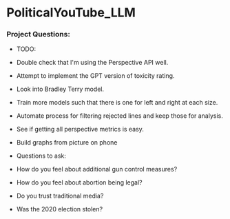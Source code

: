 # PoliticalYouTube_LLM

### Project Questions:

- TODO:
- Double check that I'm using the Perspective API well. 
- Attempt to implement the GPT version of toxicity rating. 
- Look into Bradley Terry model.
- Train more models such that there is one for left and right at each size. 
- Automate process for filtering rejected lines and keep those for analysis. 
- See if getting all perspective metrics is easy. 
- Build graphs from picture on phone

- Questions to ask:
- How do you feel about additional gun control measures?
- How do you feel about abortion being legal?
- Do you trust traditional media?
- Was the 2020 election stolen?